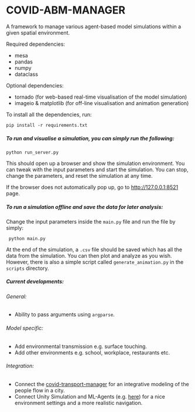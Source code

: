 COVID-ABM-MANAGER
=================

A framework to manage various agent-based model simulations within a given spatial environment.

Required dependencies: 

- mesa
- pandas
- numpy
- dataclass

Optional dependencies:

- tornado (for web-based real-time visualisation of the model simulation)
- imageio & matplotlib (for off-line visualisation and animation generation)

To install all the dependencies, run: 

` pip install -r requirements.txt `

##### To run and visualise a simulation, you can simply run the following:

` python run_server.py `

This should open up a browser and show the simulation environment. You can tweak with the input parameters and 
start the simulation. You can stop, change the parameters, and reset the simulation at any time. 

If the browser does not automatically pop up, go to http://127.0.0.1:8521 page.

##### To run a simulation offline and save the data for later analysis:
 
 Change the input parameters inside the `main.py` file and run the file by simply:
 
 ` python main.py`
 
 At the end of the simulation, a `.csv` file should be saved which has all the data from the simulation. You can 
 then plot and analyze as you wish. However, there is also a simple script called `generate_animation.py` in the 
 `scripts` directory.
 
 ##### Current developments:
 ###### General:
 - Ability to pass arguments using `argparse`.
 
 ###### Model specific:
- Add environmental transmission e.g. surface touching.
- Add other environments e.g. school, workplace, restaurants etc.

###### Integration:
- Connect the [covid-transport-manager](https://github.com/ABI-Covid-19/covid-transport-manager) for an integrative 
modeling of the people flow in a city.
- Connect Unity Simulation and ML-Agents (e.g. 
[here](https://github.com/Unity-Technologies/unitysimulation-coronavirus-example)) for a nice environment settings
 and a more realistic navigation.
